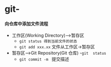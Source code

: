 # git-
#### 向仓库中添加文件流程
- 工作区(Working Directory)-->暂存区  
    - ```git status 得到当前文件的状态```
    - ```git add xxx.xx``` 文件从工作区->暂存区
- 暂存区-->Git Repository(Git 仓库)
    -```git  status```
    - ```git commit -m ``` 提交描述
